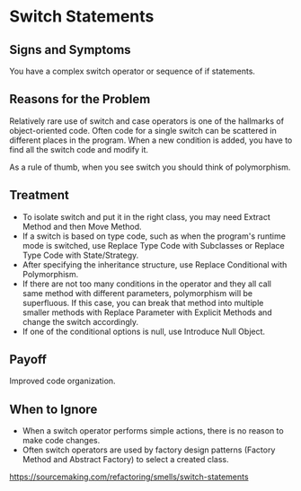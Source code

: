 Switch Statements
==================

Signs and Symptoms
--------------------

You have a complex switch operator or sequence of if statements.

Reasons for the Problem
-------------------------

Relatively rare use of switch and case operators is one of the hallmarks of object-oriented code. Often code for a single switch can be scattered in different places in the program. When a new condition is added, you have to find all the switch code and modify it.

As a rule of thumb, when you see switch you should think of polymorphism.

Treatment
-----------

- To isolate switch and put it in the right class, you may need Extract Method and then Move Method.
- If a switch is based on type code, such as when the program's runtime mode is switched, use Replace Type Code with Subclasses or Replace Type Code with State/Strategy.
- After specifying the inheritance structure, use Replace Conditional with Polymorphism.
- If there are not too many conditions in the operator and they all call same method with different parameters, polymorphism will be superfluous. If this case, you can break that method into multiple smaller methods with Replace Parameter with Explicit Methods and change the switch accordingly.
- If one of the conditional options is null, use Introduce Null Object.

Payoff
--------

Improved code organization.

When to Ignore
----------------

- When a switch operator performs simple actions, there is no reason to make code changes.
- Often switch operators are used by factory design patterns (Factory Method and Abstract Factory) to select a created class.

https://sourcemaking.com/refactoring/smells/switch-statements
